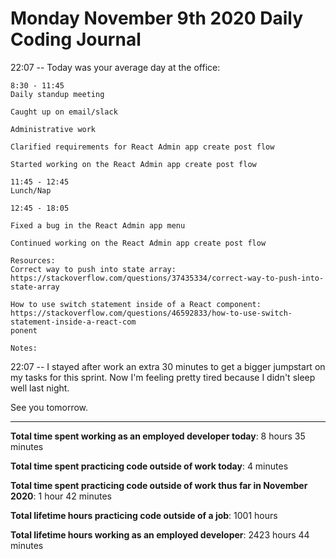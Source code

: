 # Monday November 9th 2020 Daily Coding Journal

22:07 -- Today was your average day at the office:

```
8:30 - 11:45
Daily standup meeting

Caught up on email/slack

Administrative work

Clarified requirements for React Admin app create post flow

Started working on the React Admin app create post flow

11:45 - 12:45
Lunch/Nap

12:45 - 18:05

Fixed a bug in the React Admin app menu

Continued working on the React Admin app create post flow

Resources:
Correct way to push into state array:
https://stackoverflow.com/questions/37435334/correct-way-to-push-into-state-array

How to use switch statement inside of a React component:
https://stackoverflow.com/questions/46592833/how-to-use-switch-statement-inside-a-react-com
ponent

Notes:
```

22:07 -- I stayed after work an extra 30 minutes to get a bigger jumpstart on my tasks for this sprint. Now I'm feeling pretty tired because I didn't sleep well last night.

See you tomorrow.

---

**Total time spent working as an employed developer today**: 8 hours 35 minutes

**Total time spent practicing code outside of work today**: 4 minutes

**Total time spent practicing code outside of work thus far in November 2020**: 1 hour 42 minutes

**Total lifetime hours practicing code outside of a job**: 1001 hours

**Total lifetime hours working as an employed developer**: 2423 hours 44 minutes
